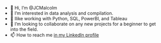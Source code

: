 - 👋 Hi, I’m @JCMalcolm
- 👀 I’m interested in data analysis and compilation.
- 🌱 Ilike working with Python, SQL, PowerBI, and Tableau
- 💞️ I’m looking to collaborate on any new projects for a beginner to get into the field.
- 📫 How to reach me [in my LinkedIn profile](https://www.linkedin.com/in/jcmalcolm/)

<!---
JCMalcolm/JCMalcolm is a ✨ special ✨ repository because its `README.md` (this file) appears on your GitHub profile.
You can click the Preview link to take a look at your changes.
--->
